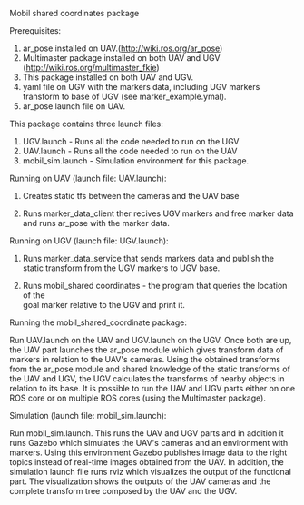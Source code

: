 Mobil shared coordinates package

Prerequisites:

1) ar_pose installed on UAV.(http://wiki.ros.org/ar_pose)
2) Multimaster package installed on both UAV and UGV (http://wiki.ros.org/multimaster_fkie)
2) This package installed on both UAV and UGV.
3) yaml file on UGV with the markers data, including UGV markers transform 
   to base of UGV (see marker_example.ymal).
4) ar_pose launch file on UAV.

This package contains three launch files:

1. UGV.launch - Runs all the code needed to run on the UGV
2. UAV.launch - Runs all the code needed to run on the UAV
3. mobil_sim.launch - Simulation environment for this package.

Running on UAV (launch file: UAV.launch):

1. Creates static tfs between the cameras and the UAV base

2. Runs marker_data_client ther recives UGV markers and free 
   marker data and runs ar_pose with the marker data.


Running on UGV (launch file: UGV.launch):

1) Runs marker_data_service that sends markers data and publish the static transform 
   from the UGV markers to UGV base.

2) Runs mobil_shared coordinates - the program that queries the location of the  
                                    goal marker relative to the UGV and print it.


Running the mobil_shared_coordinate package:

Run UAV.launch on the UAV and UGV.launch on the UGV. Once both are up, the UAV part launches the ar_pose module which gives transform data of markers in relation to the UAV's cameras. Using the obtained transforms from the ar_pose module and shared knowledge of the static transforms of the UAV and UGV, the UGV calculates the transforms of nearby objects in relation to its base. It is possible to run the UAV and UGV parts either on one ROS core or on multiple ROS cores (using the Multimaster package).


Simulation (launch file: mobil_sim.launch):

Run mobil_sim.launch. This runs the UAV and UGV parts and in addition it runs Gazebo which simulates the UAV's cameras and an environment with markers. Using this environment Gazebo publishes image data to the right topics instead of real-time images obtained from the UAV. In addition, the simulation launch file runs rviz which visualizes the output of the functional part. The visualization shows the outputs of the UAV cameras and the complete transform tree composed by the UAV and the UGV.
